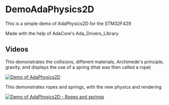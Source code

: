 # DemoAdaPhysics2D

This is a simple demo of AdaPhysics2D for the STM32F429

Made with the help of AdaCore's Ada_Drivers_Library

## Videos
This demonstrates the collisions, different materials, Archimede's principle, gravity, and displays the use of a spring (that was then called a rope)

[![Demo of AdaPhysics2D](https://img.youtube.com/vi/1BPz2qExwVw/0.jpg)](https://youtu.be/1BPz2qExwVw "Demo of AdaPhysics2D")

This demonstrates ropes and springs, with the new physics and rendering

[![Demo of AdaPhysics2D - Ropes and springs](https://img.youtube.com/vi/5rNCt6BQFn0/0.jpg)](https://youtu.be/5rNCt6BQFn0 "Demo of AdaPhysics2D - Ropes and springs")
